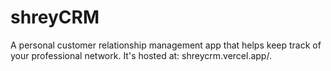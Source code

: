 # shreyCRM

A personal customer relationship management app that helps keep track of your professional network. It's hosted at: shreycrm.vercel.app/. 

